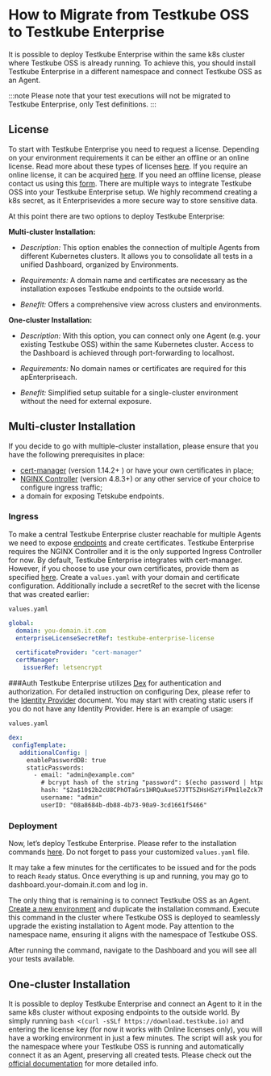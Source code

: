 # How to Migrate from Testkube OSS to Testkube Enterprise

It is possible to deploy Testkube Enterprise within the same k8s cluster where Testkube OSS is already running. To achieve this, you should install Testkube Enterprise in a different namespace and connect Testkube OSS as an Agent.

:::note
Please note that your test executions will not be migrated to Testkube Enterprise, only Test definitions.
:::


## License
To start with Testkube Enterprise you need to request a license. Depending on your environment requirements it can be either an offline or an online license. Read more about these types of licenses [here](https://docs.testkube.io/testkube-enterprise/articles/usage-guide#license). If you require an online license, it can be acquired [here](https://testkube.io/download). If you need an offline license, please contact us using this [form](https://testkube.io/contact).
There are multiple ways to integrate Testkube OSS into your Testkube Enterprise setup. We highly recommend creating a k8s secret, as it Enterprisevides a more secure way to store sensitive data.

At this point there are two options to deploy Testkube Enterprise:

**Multi-cluster Installation:**

- *Description:* This option enables the connection of multiple Agents from different Kubernetes clusters. It allows you to consolidate all tests in a unified Dashboard, organized by Environments.

- *Requirements:* A domain name and certificates are necessary as the installation exposes Testkube endpoints to the outside world.

- *Benefit:* Offers a comprehensive view across clusters and environments.

**One-cluster Installation:**

- *Description:* With this option, you can connect only one Agent (e.g. your existing Testkube OSS) within the same Kubernetes cluster. Access to the Dashboard is achieved through port-forwarding to localhost.

- *Requirements:* No domain names or certificates are required for this apEnterpriseach.

- *Benefit:* Simplified setup suitable for a single-cluster environment without the need for external exposure.


## Multi-cluster Installation

If you decide to go with multiple-cluster installation, please ensure that you have the following prerequisites in place:

- [cert-manager](https://cert-manager.io/docs/installation/) (version 1.14.2+ ) or have your own certificates in place;
- [NGINX Controller](https://kubernetes.github.io/ingress-nginx/user-guide/nginx-configuration/) (version 4.8.3+) or any other service of your choice to configure ingress traffic;
- a domain for exposing Tetskube endpoints.

### Ingress
To make a central Testkube Enterprise cluster reachable for multiple Agents we need to expose [endpoints](https://docs.testkube.io/testkube-enterprise/articles/usage-guide#domain) and create certificates.
Testkube Enterprise requires the NGINX Controller and it is the only supported Ingress Controller for now. By default, Testkube Enterprise integrates with cert-manager. However, if you choose to use your own certificates, provide them as specified [here](https://docs.testkube.io/testkube-enterprise/articles/usage-guide#tls).
Create a `values.yaml` with your domain and certificate configuration. Additionally include a secretRef to the secret with the license that was created earlier:

`values.yaml`
```yaml
global:
  domain: you-domain.it.com
  enterpriseLicenseSecretRef: testkube-enterprise-license

  certificateProvider: "cert-manager"
  certManager:
    issuerRef: letsencrypt

```

###Auth
Testkube Enterprise utilizes [Dex](https://dexidp.io/) for authentication and authorization. For detailed instruction on configuring Dex, please refer to the [Identity Provider](https://docs.testkube.io/testkube-enterprise/articles/auth) document. You may start with creating static users if you do not have any Identity Provider. Here is an example of usage:


`values.yaml`
```yaml
dex:
 configTemplate:
   additionalConfig: |
     enablePasswordDB: true
     staticPasswords:
       - email: "admin@example.com"
         # bcrypt hash of the string "password": $(echo password | htpasswd -BinC 10 admin | cut -d: -f2)
         hash: "$2a$10$2b2cU8CPhOTaGrs1HRQuAueS7JTT5ZHsHSzYiFPm1leZck7Mc8T4W"
         username: "admin"
         userID: "08a8684b-db88-4b73-90a9-3cd1661f5466"

```

### Deployment
Now, let’s deploy Testkube Enterprise. Please refer to the installation commands [here](https://docs.testkube.io/testkube-enterprise/articles/usage-guide/#installation). Do not forget to pass your customized `values.yaml` file.

It may take a few minutes for the certificates to be issued and for the pods to reach `Ready` status. Once everything is up and running, you may go to dashboard.your-domain.it.com and log in.

The only thing that is remaining is to connect Testkube OSS as an Agent. [Create a new environment](https://docs.testkube.io/testkube-pro/articles/environment-management/#creating-a-new-environment) and duplicate the installation command. Execute this command in the cluster where Testkube OSS is deployed to seamlessly upgrade the existing installation to Agent mode. Pay attention to the namespace name, ensuring it aligns with the namespace of Testkube OSS.

After running the command, navigate to the Dashboard and you will see all your tests available.


## One-cluster Installation

It is possible to deploy Testkube Enterprise and connect an Agent to it in the same k8s cluster without exposing endpoints to the outside world. By simply running `bash <(curl -sSLf https://download.testkube.io)` and entering the license key (for now it works with Online licenses only), you will have a working environment in just a few minutes. The script will ask you for the namespace where your Testkube OSS is running and automatically connect it as an Agent, preserving all created tests. Please check out the [official documentation](https://docs.testkube.io/testkube-enterprise/articles/usage-guide/#installation-of-testkube-enterprise-and-an-agent-in-the-same-cluster) for more detailed info.